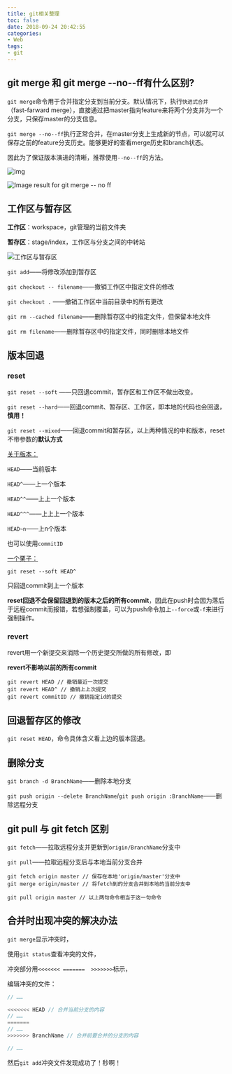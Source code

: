 ```yaml
---
title: git相关整理
toc: false
date: 2018-09-24 20:42:55
categories:
- Web
tags:
- git
---
```


## git merge 和 git merge --no--ff有什么区别?

`git merge`命令用于合并指定分支到当前分支。默认情况下，执行`快进式合并`（fast-farward merge），直接通过把master指向feature来将两个分支并为一个分支，只保存master的分支信息。

`git merge --no--ff`执行正常合并，在master分支上生成新的节点，可以就可以保存之前的feature分支历史。能够更好的查看merge历史和branch状态。

因此为了保证版本演进的清晰，推荐使用`--no--ff`的方法。

![img](http://www.ruanyifeng.com/blogimg/asset/201207/bg2012070505.png)

![Image result for git merge -- no ff](https://i.stack.imgur.com/FMD5h.png)

## 工作区与暂存区

**工作区**：workspace，git管理的当前文件夹

**暂存区**：stage/index，工作区与分支之间的中转站

![工作区与暂存区](http://www.runoob.com/wp-content/uploads/2015/02/1352126739_7909.jpg)

`git add`——将修改添加到暂存区

`git checkout -- filename`——撤销工作区中指定文件的修改

`git checkout .`  ——撤销工作区中当前目录中的所有更改

`git rm --cached filename`——删除暂存区中的指定文件，但保留本地文件

`git rm filename`——删除暂存区中的指定文件，同时删除本地文件

## 版本回退

### reset

`git reset --soft` ——只回退commit，暂存区和工作区不做出改变。

`git reset --hard`——回退commit、暂存区、工作区，即本地的代码也会回退，**慎用！**

`git reset --mixed`——回退commit和暂存区，以上两种情况的中和版本，reset不带参数的**默认方式**

<u>关于版本：</u>

`HEAD`——当前版本

`HEAD^`——上一个版本

`HEAD^^`——上上一个版本

`HEAD^^^`——上上上一个版本

`HEAD~n`——上n个版本

也可以使用`commitID`

<u>一个栗子：</u>

`git reset --soft HEAD^`

只回退commit到上一个版本

**reset回退不会保留回退到的版本之后的所有commit**，因此在push时会因为落后于远程commit而报错，若想强制覆盖，可以为push命令加上`--force`或`-f`来进行强制操作。

### revert

revert用一个新提交来消除一个历史提交所做的所有修改，即

**revert不影响以前的所有commit**

```shell
git revert HEAD // 撤销最近一次提交
git revert HEAD^ // 撤销上上次提交
git revert commitID // 撤销指定id的提交
```

## 回退暂存区的修改

`git reset HEAD`，命令具体含义看上边的版本回退。

## 删除分支

`git branch -d BranchName`——删除本地分支

`git push origin --delete BranchName`/`git push origin :BranchName`——删除远程分支

## git pull 与 git fetch 区别

`git fetch`——拉取远程分支并更新到`origin/BranchName`分支中

`git pull`——拉取远程分支后与本地当前分支合并

```shell
git fetch origin master // 保存在本地'origin/master'分支中
git merge origin/master // 将fetch到的分支合并到本地的当前分支中

git pull origin master // 以上两句命令相当于这一句命令
```

## 合并时出现冲突的解决办法

`git merge`显示冲突时，

使用`git status`查看冲突的文件，

冲突部分用`<<<<<<< =======  >>>>>>>`标示，

编辑冲突的文件：

```js
// ……

<<<<<<< HEAD // 合并当前分支的内容
// ……
=======
// ……
>>>>>>> BranchName // 合并前要合并的分支的内容

// ……
```

然后`git add`冲突文件发现成功了！秒啊！



